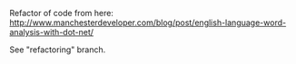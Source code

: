 Refactor of code from here:
http://www.manchesterdeveloper.com/blog/post/english-language-word-analysis-with-dot-net/

See "refactoring" branch.
